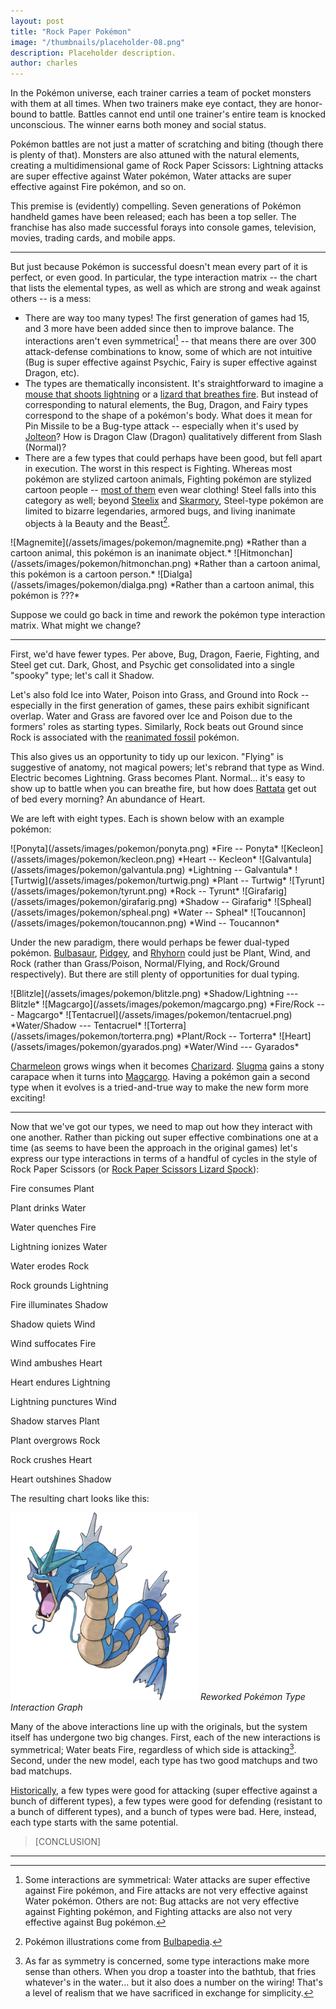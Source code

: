 ```yaml
---
layout: post
title: "Rock Paper Pokémon"
image: "/thumbnails/placeholder-08.png"
description: Placeholder description.
author: charles
---
```


In the Pokémon universe, each trainer carries a team of pocket monsters with them at all times. When two trainers make eye contact, they are honor-bound to battle. Battles cannot end until one trainer's entire team is knocked unconscious. The winner earns both money and social status.

Pokémon battles are not just a matter of scratching and biting (though there is plenty of that). Monsters are also attuned with the natural elements, creating a multidimensional game of Rock Paper Scissors: Lightning attacks are super effective against Water pokémon, Water attacks are super effective against Fire pokémon, and so on.

This premise is (evidently) compelling. Seven generations of Pokémon handheld games have been released; each has been a top seller. The franchise has also made successful forays into console games, television, movies, trading cards, and mobile apps.

---

But just because Pokémon is successful doesn't mean every part of it is perfect, or even good. In particular, the type interaction matrix -- the chart that lists the elemental types, as well as which are strong and weak against others -- is a mess:

- There are way too many types! The first generation of games had 15, and 3 more have been added since then to improve balance. The interactions aren't even symmetrical[^1] -- that means there are over 300 attack-defense combinations to know, some of which are not intuitive (Bug is super effective against Psychic, Fairy is super effective against Dragon, etc).
- The types are thematically inconsistent. It's straightforward to imagine a [mouse that shoots lightning](http://bulbapedia.bulbagarden.net/wiki/Pikachu_(Pok%C3%A9mon)) or a [lizard that breathes fire](http://bulbapedia.bulbagarden.net/wiki/Charmander_(Pok%C3%A9mon)). But instead of corresponding to natural elements, the Bug, Dragon, and Fairy types correspond to the shape of a pokémon's body. What does it mean for Pin Missile to be a Bug-type attack -- especially when it's used by [Jolteon](http://bulbapedia.bulbagarden.net/wiki/Jolteon_(Pok%C3%A9mon))? How is Dragon Claw (Dragon) qualitatively different from Slash (Normal)?
- There are a few types that could perhaps have been good, but fell apart in execution. The worst in this respect is Fighting. Whereas most pokémon are stylized cartoon animals, Fighting pokémon are stylized cartoon people -- [most of them](http://bulbapedia.bulbagarden.net/wiki/Fighting_(type)) even wear clothing! Steel falls into this category as well; beyond [Steelix](http://bulbapedia.bulbagarden.net/wiki/Steelix_(Pok%C3%A9mon)) and [Skarmory](http://bulbapedia.bulbagarden.net/wiki/Skarmory_(Pok%C3%A9mon)), Steel-type pokémon are limited to bizarre legendaries, armored bugs, and living inanimate objects à la Beauty and the Beast[^2].

[^1]: Some interactions are symmetrical: Water attacks are super effective against Fire pokémon, and Fire attacks are not very effective against Water pokémon. Others are not: Bug attacks are not very effective against Fighting pokémon, and Fighting attacks are also not very effective against Bug pokémon.

[^2]: Pokémon illustrations come from [Bulbapedia](http://bulbapedia.bulbagarden.net/wiki/Main_Page).

<span class="tiles">
    <span class="tile">
        ![Magnemite](/assets/images/pokemon/magnemite.png)
        *Rather than a cartoon animal, this pokémon is an inanimate object.*
    </span>
    <span class="tile">
        ![Hitmonchan](/assets/images/pokemon/hitmonchan.png)
        *Rather than a cartoon animal, this pokémon is a cartoon person.*
    </span>
    <span class="tile">
        ![Dialga](/assets/images/pokemon/dialga.png)
        *Rather than a cartoon animal, this pokémon is ???*
    </span>
</span>


Suppose we could go back in time and rework the pokémon type interaction matrix. What might we change?

---

First, we'd have fewer types. Per above, Bug, Dragon, Faerie, Fighting, and Steel get cut. Dark, Ghost, and Psychic get consolidated into a single "spooky" type; let's call it Shadow.

Let's also fold Ice into Water, Poison into Grass, and Ground into Rock -- especially in the first generation of games, these pairs exhibit significant overlap. Water and Grass are favored over Ice and Poison due to the formers' roles as starting types. Similarly, Rock beats out Ground since Rock is associated with the [reanimated fossil](http://bulbapedia.bulbagarden.net/wiki/Fossil) pokémon.

This also gives us an opportunity to tidy up our lexicon. "Flying" is suggestive of anatomy, not magical powers; let's rebrand that type as Wind. Electric becomes Lightning. Grass becomes Plant. Normal... it's easy to show up to battle when you can breathe fire, but how does [Rattata](http://bulbapedia.bulbagarden.net/wiki/Rattata_(Pok%C3%A9mon)) get out of bed every morning? An abundance of Heart.

We are left with eight types. Each is shown below with an example pokémon:

<span class="tiles">
    <span class="tile">
        ![Ponyta](/assets/images/pokemon/ponyta.png)
        *Fire -- Ponyta*
    </span>
    <span class="tile">
        ![Kecleon](/assets/images/pokemon/kecleon.png)
        *Heart -- Kecleon*
    </span>
    <span class="tile">
        ![Galvantula](/assets/images/pokemon/galvantula.png)
        *Lightning -- Galvantula*
    </span>
    <span class="tile">
        ![Turtwig](/assets/images/pokemon/turtwig.png)
        *Plant -- Turtwig*
    </span>
    <span class="tile">
        ![Tyrunt](/assets/images/pokemon/tyrunt.png)
        *Rock -- Tyrunt*
    </span>
    <span class="tile">
        ![Girafarig](/assets/images/pokemon/girafarig.png)
        *Shadow -- Girafarig*
    </span>
    <span class="tile">
        ![Spheal](/assets/images/pokemon/spheal.png)
        *Water -- Spheal*
    </span>
    <span class="tile">
        ![Toucannon](/assets/images/pokemon/toucannon.png)
        *Wind -- Toucannon*
    </span>
</span>

Under the new paradigm, there would perhaps be fewer dual-typed pokémon. [Bulbasaur](http://bulbapedia.bulbagarden.net/wiki/Bulbasaur_(Pok%C3%A9mon)), [Pidgey](http://bulbapedia.bulbagarden.net/wiki/Pidgey_(Pok%C3%A9mon)), and [Rhyhorn](http://bulbapedia.bulbagarden.net/wiki/Rhyhorn_(Pok%C3%A9mon)) could just be Plant, Wind, and Rock (rather than Grass/Poison, Normal/Flying, and Rock/Ground respectively). But there are still plenty of opportunities for dual typing.

<span class="tiles">
    <span class="tile">
        ![Blitzle](/assets/images/pokemon/blitzle.png)
        *Shadow/Lightning --- Blitzle*
    </span>
    <span class="tile">
        ![Magcargo](/assets/images/pokemon/magcargo.png)
        *Fire/Rock --- Magcargo*
    </span>
    <span class="tile">
        ![Tentacruel](/assets/images/pokemon/tentacruel.png)
        *Water/Shadow --- Tentacruel*
    </span>
    <span class="tile">
        ![Torterra](/assets/images/pokemon/torterra.png)
        *Plant/Rock -- Torterra*
    </span>
    <span class="tile">
        ![Heart](/assets/images/pokemon/gyarados.png)
        *Water/Wind --- Gyarados*
    </span>
</span>

[Charmeleon](http://bulbapedia.bulbagarden.net/wiki/Charmeleon_(Pok%C3%A9mon)) grows wings when it becomes [Charizard](http://bulbapedia.bulbagarden.net/wiki/Charizard_(Pok%C3%A9mon)). [Slugma](http://bulbapedia.bulbagarden.net/wiki/Slugma_(Pok%C3%A9mon)) gains a stony carapace when it turns into [Magcargo](http://bulbapedia.bulbagarden.net/wiki/Magcargo_(Pok%C3%A9mon)). Having a pokémon gain a second type when it evolves is a tried-and-true way to make the new form more exciting!

---

Now that we've got our types, we need to map out how they interact with one another. Rather than picking out super effective combinations one at a time (as seems to have been the approach in the original games) let's express our type interactions in terms of a handful of cycles in the style of Rock Paper Scissors (or [Rock Paper Scissors Lizard Spock](http://www.samkass.com/theories/RPSSL.html)):

<!--
> - Fire consumes Plant; Plant drinks Water; Water quenches Fire
> - Lightning ionizes Water; Water erodes Rock; Rock grounds Lightning
> - Fire illuminates Shadow; Shadow quiets Wind; Wind suffocates Fire
> - Wind ambushes Heart; Heart endures Lightning; Lightning punctures Wind
> - Shadow starves Plant; Plant [covers] Rock; Rock crushes Heart; Heart [shakes off] Shadow
-->

<div class="tiles">
    <span class="tile">
<p>Fire consumes Plant</p>
<p>Plant drinks Water</p>
<p>Water quenches Fire</p>
    </span>
    <span class="tile">
<p>Lightning ionizes Water</p>
<p>Water erodes Rock</p>
<p>Rock grounds Lightning</p>
    </span>
    <span class="tile">
<p>Fire illuminates Shadow</p>
<p>Shadow quiets Wind</p>
<p>Wind suffocates Fire</p>
    </span>
    <span class="tile">
<p>Wind ambushes Heart</p>
<p>Heart endures Lightning</p>
<p>Lightning punctures Wind</p>
    </span>
    <span class="tile">
<p>Shadow starves Plant</p>
<p>Plant overgrows Rock</p>
<p>Rock crushes Heart</p>
<p>Heart outshines Shadow</p>
    </span>
</div>

The resulting chart looks like this:

![Reworked Pokémon Type Interaction Graph](/assets/images/pokemon/gyarados.png)
*Reworked Pokémon Type Interaction Graph*



Many of the above interactions line up with the originals, but the system itself has undergone two big changes. First, each of the new interactions is symmetrical; Water beats Fire, regardless of which side is attacking[^3]. Second, under the new model, each type has two good matchups and two bad matchups.

[^3]: As far as symmetry is concerned, some type interactions make more sense than others. When you drop a toaster into the bathtub, that fries whatever's in the water... but it also does a number on the wiring! That's a level of realism that we have sacrificed in exchange for simplicity.

[Historically](https://www.buzzfeed.com/rdicker23/the-definitive-ranking-of-pokemon-types-11paq), a few types were good for attacking (super effective against a bunch of different types), a few types were good for defending (resistant to a bunch of different types), and a bunch of types were bad. Here, instead, each type starts with the same potential.

> [CONCLUSION]

<!-- hr before the footnotes -->
---
